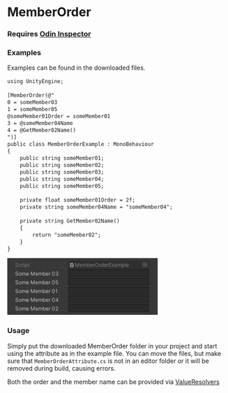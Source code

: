 # MemberOrder

### Requires [Odin Inspector](https://odininspector.com/)

### Examples
Examples can be found in the downloaded files.

```CSharp
using UnityEngine;

[MemberOrder(@"
0 = someMember03
1 = someMember05
@someMember01Order = someMember01
3 = @someMember04Name
4 = @GetMember02Name()
")]
public class MemberOrderExample : MonoBehaviour
{
    public string someMember01;
    public string someMember02;
    public string someMember03;
    public string someMember04;
    public string someMember05;

    private float someMember01Order = 2f;
    private string someMember04Name = "someMember04";

    private string GetMember02Name()
    {
        return "someMember02";
    }
}
```

![](Example.png)

### Usage
Simply put the downloaded MemberOrder folder in your project
and start using the attribute as in the example file.
You can move the files, but make sure that `MemberOrderAttribute.cs`
is not in an editor folder or it will be removed during build, causing errors.

Both the order and the member name can be provided via [ValueResolvers](https://odininspector.com/documentation/sirenix.odininspector.editor.valueresolvers.valueresolver-1)
